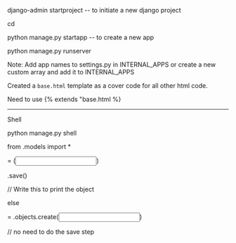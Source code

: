 django-admin startproject <projectname> -- to initiate a new django project

cd <projectname>

python manage.py startapp <appname> -- to create a new app

python manage.py runserver

Note: Add app names to settings.py in INTERNAL_APPS or create a new custom array and add it to INTERNAL_APPS

Created a ```base.html``` template as a cover code for all other html code.

Need to use {% extends "base.html %}

--------------------------------

Shell

python manage.py shell

from <appname>.models import *

<variable> = <modelname>(<input all data>)

<variable>.save()

<variable> // Write this to print the object

else

<variable> = <modelname>.objects.create(<input all data>)

// no need to do the save step